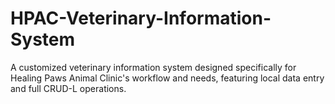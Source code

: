 # HPAC-Veterinary-Information-System
A customized veterinary information system designed specifically for Healing Paws Animal Clinic's workflow and needs, featuring local data entry and full CRUD-L operations.
